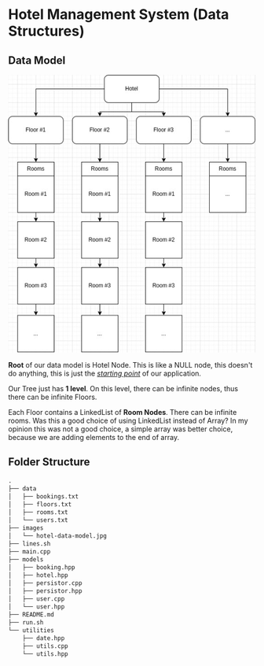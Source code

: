 # Hotel Management System (Data Structures)

## Data Model

![data model of hotel management system](/images/hotel-data-model.jpg)

**Root** of our data model is Hotel Node. This is like a NULL node, this doesn't do anything, this is just the <ins>_starting point_</ins> of our application.

Our Tree just has **1 level**. On this level, there can be infinite nodes, thus there can be infinite Floors.

Each Floor contains a LinkedList of **Room Nodes**. There can be infinite rooms. Was this a good choice of using LinkedList instead of Array? In my opinion this was not a good choice, a simple array was better choice, because we are adding elements to the end of array.

## Folder Structure

```
.
├── data
│   ├── bookings.txt
│   ├── floors.txt
│   ├── rooms.txt
│   └── users.txt
├── images
│   └── hotel-data-model.jpg
├── lines.sh
├── main.cpp
├── models
│   ├── booking.hpp
│   ├── hotel.hpp
│   ├── persistor.cpp
│   ├── persistor.hpp
│   ├── user.cpp
│   └── user.hpp
├── README.md
├── run.sh
└── utilities
    ├── date.hpp
    ├── utils.cpp
    └── utils.hpp
```
